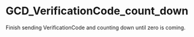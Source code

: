 # GCD_VerificationCode_count_down
Finish sending VerificationCode and counting down until zero is coming.
